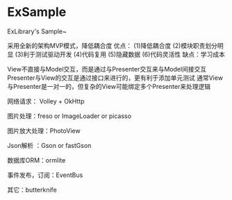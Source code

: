 # ExSample
ExLibrary's Sample~


采用全新的架构MVP模式，降低耦合度
优点：
     (1)降低耦合度
     (2)模块职责划分明显
     (3)利于测试驱动开发
     (4)代码复用
     (5)隐藏数据
     (6)代码灵活性
缺点：学习成本

View不直接与Model交互，而是通过与Presenter交互来与Model间接交互
Presenter与View的交互是通过接口来进行的，更有利于添加单元测试
通常View与Presenter是一对一的，但复杂的View可能绑定多个Presenter来处理逻辑 


网络请求： Volley + OkHttp

图片处理：freso  or ImageLoader or picasso

图片放大处理：PhotoView

Json解析 ：Gson or fastGson

数据库ORM：ormlite

事件发布，订阅：EventBus

其它：butterknife








































